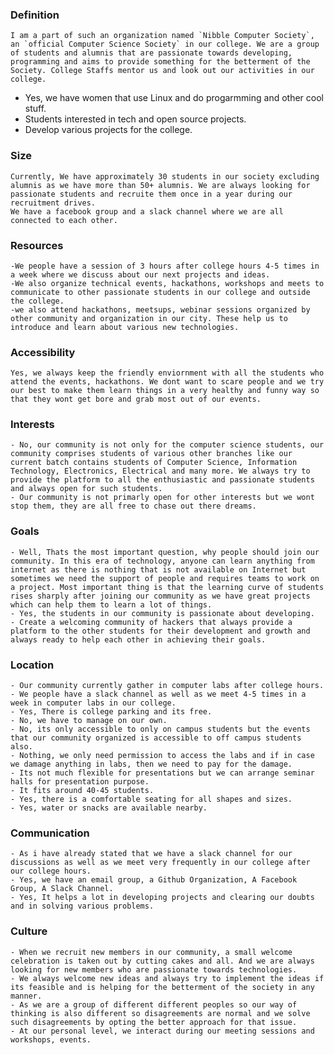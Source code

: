 ### Definition

    I am a part of such an organization named `Nibble Computer Society`, an `official Computer Science Society` in our college. We are a group of students and alumnis that are passionate towards developing, programming and aims to provide something for the betterment of the Society. College Staffs mentor us and look out our activities in our college.

  - Yes, we have women that use Linux and do progarmming and other cool stuff.
  - Students interested in tech and open source projects.
  - Develop various projects for the college.


### Size
    Currently, We have approximately 30 students in our society excluding alumnis as we have more than 50+ alumnis. We are always looking for passionate students and recruite them once in a year during our recruitment drives.
    We have a facebook group and a slack channel where we are all connected to each other.


### Resources

    -We people have a session of 3 hours after college hours 4-5 times in a week where we discuss about our next projects and ideas.
    -We also organize technical events, hackathons, workshops and meets to communicate to other passionate students in our college and outside the college.
    -we also attend hackathons, meetsups, webinar sessions organized by other community and organization in our city. These help us to introduce and learn about various new technologies.


### Accessibility
    Yes, we always keep the friendly enviornment with all the students who attend the events, hackathons. We dont want to scare people and we try our best to make them learn things in a very healthy and funny way so that they wont get bore and grab most out of our events.


### Interests
    - No, our community is not only for the computer science students, our community comprises students of various other branches like our current batch contains students of Computer Science, Information Technology, Electronics, Electrical and many more. We always try to provide the platform to all the enthusiastic and passionate students and always open for such students.
    - Our community is not primarly open for other interests but we wont stop them, they are all free to chase out there dreams.


### Goals
    - Well, Thats the most important question, why people should join our community. In this era of technology, anyone can learn anything from internet as there is nothing that is not available on Internet but sometimes we need the support of people and requires teams to work on a project. Most important thing is that the learning curve of students rises sharply after joining our community as we have great projects which can help them to learn a lot of things.
    - Yes, the students in our community is passionate about developing.
    - Create a welcoming community of hackers that always provide a platform to the other students for their development and growth and always ready to help each other in achieving their goals.


### Location
    - Our community currently gather in computer labs after college hours.
    - We people have a slack channel as well as we meet 4-5 times in a week in computer labs in our college.
    - Yes, There is college parking and its free.
    - No, we have to manage on our own.
    - No, its only accessible to only on campus students but the events that our community organized is accessible to off campus students also.
    - Nothing, we only need permission to access the labs and if in case we damage anything in labs, then we need to pay for the damage.
    - Its not much flexible for presentations but we can arrange seminar halls for presentation purpose.
    - It fits around 40-45 students.
    - Yes, there is a comfortable seating for all shapes and sizes.
    - Yes, water or snacks are available nearby.


### Communication
    - As i have already stated that we have a slack channel for our discussions as well as we meet very frequently in our college after our college hours.
    - Yes, we have an email group, a Github Organization, A Facebook Group, A Slack Channel.
    - Yes, It helps a lot in developing projects and clearing our doubts and in solving various problems.


### Culture
    - When we recruit new members in our community, a small welcome celebration is taken out by cutting cakes and all. And we are always looking for new members who are passionate towards technologies.
    - We always welcome new ideas and always try to implement the ideas if its feasible and is helping for the betterment of the society in any manner.
    - As we are a group of different different peoples so our way of thinking is also different so disagreements are normal and we solve such disagreements by opting the better approach for that issue.
    - At our personal level, we interact during our meeting sessions and workshops, events.
